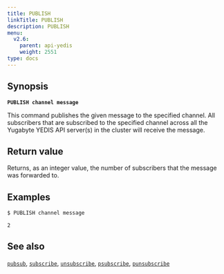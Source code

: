 ```yaml
---
title: PUBLISH
linkTitle: PUBLISH
description: PUBLISH
menu:
  v2.6:
    parent: api-yedis
    weight: 2551
type: docs
---
```


## Synopsis

**`PUBLISH channel message`**

This command publishes the given message to the specified channel. All subscribers that are subscribed to the specified channel across all the Yugabyte YEDIS API server(s) in the cluster will receive the message.

## Return value

Returns, as an integer value, the number of subscribers that the message was forwarded to.

## Examples

```sh
$ PUBLISH channel message
```

```
2
```

## See also

[`pubsub`](../pubsub/),
[`subscribe`](../subscribe/),
[`unsubscribe`](../unsubscribe/),
[`psubscribe`](../psubscribe/),
[`punsubscribe`](../punsubscribe/)
